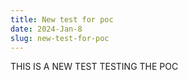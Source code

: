 ```yaml
---
title: New test for poc
date: 2024-Jan-8
slug: new-test-for-poc
---
```

THIS IS A NEW TEST TESTING THE POC